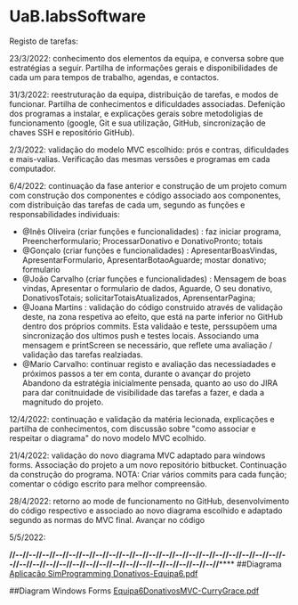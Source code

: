# UaB.labsSoftware

Registo de tarefas:

23/3/2022: conhecimento dos elementos da equipa, e conversa sobre que estratégias a seguir. Partilha de informações gerais e disponibilidades de cada um
para tempos de trabalho, agendas, e contactos.

31/3/2022: reestruturação da equipa, distribuição de tarefas, e modos de funcionar. Partilha de conhecimentos e dificuldades associadas. 
Defenição dos programas a instalar, e explicações gerais sobre metodoligias de funcionamento (google, Git e sua utilização, GitHub, sincronização de chaves SSH e repositório GitHub).

2/3/2022: validação do modelo MVC escolhido: prós e contras, dificuldades e mais-valias. Verificação das mesmas verssões e programas em cada computador.

6/4/2022: continuação da fase anterior e construção de um projeto comum com construção dos componentes e código associado aos componentes, com distribuição das tarefas de cada um, segundo as funções e responsabilidades individuais:
  - @Inês Oliveira (criar funções e funcionalidades) : faz iniciar programa, Preencherformulario; ProcessarDonativo e DonativoPronto; totais
  - @Gonçalo (criar funções e funcionalidades) : ApresentarBoasVindas, ApresentarFormulario, ApresentarBotaoAguarde; mostar donativo; formulario
  - @João Carvalho (criar funções e funcionalidades) : Mensagem de boas vindas, Apresentar o formulario de dados, Aguarde, O seu donativo, DonativosTotais; solicitarTotaisAtualizados, AprensentarPagina;
  - @Joana Martins : validação do código construido através de validação deste, na zona respetiva ao efeito, que está na parte inferior no GitHub dentro dos próprios commits. Esta validaão e teste, perssupõem uma sincronização dos ultimos push e testes locais. Associando uma mensagem e printScreen se necessário, que reflete uma avaliação / validação das tarefas realziadas.
  - @Mario Carvalho: continuar registo e avaliação das necessiadades e próximos passos a ter em conta, durante o avançar do projeto
Abandono da estratégia inicialmente pensada, quanto ao uso do JIRA para dar conitnuidade de visibilidade das tarefas a fazer, e dada a magnitudo do projeto.

12/4/2022: continuação e validação da matéria lecionada, explicações e partilha de conhecimentos, com discussão sobre "como associar e respeitar o diagrama" do novo modelo MVC ecolhido.

21/4/2022: validação do novo diagrama MVC adaptado para windows forms. Associação do projeto a um novo repositório bitbucket. Continuação da construção do programa. NOTA: Criar vários commits para cada função; comentar o código escrito para melhor compreensão.

28/4/2022: retorno ao mode de funcionamento no GitHub, desenvolvimento do código respectivo e associado ao novo diagrama escolhido e adaptado segundo as normas do MVC final. Avançar no código 

5/5/2022: <continuar e validar o programa final>

  
******//--//--//--//--//--//--//--//--//--//--//--//--//--//--//--//--//--//--//--//--//--//--//--//--//--//--//--//--//--//--//--//--//--//--//--//--//**********
##Diagrama
[Aplicação SimProgramming Donativos-Equipa6.pdf](https://github.com/MP-C/UaB.labsSoftware/files/8587255/Aplicacao.SimProgramming.Donativos-Equipa6.pdf)

##Diagram Windows Forms
[Equipa6DonativosMVC-CurryGrace.pdf](https://github.com/MP-C/UaB.labsSoftware/files/8587257/Equipa6DonativosMVC-CurryGrace.pdf)

